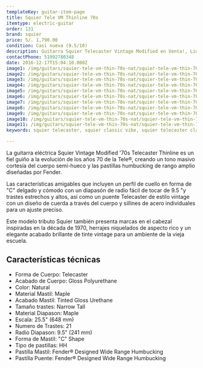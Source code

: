 ```yaml
---
templateKey: guitar-item-page
title: Squier Tele VM Thinline 70s
itemtype: electric-guitar
order: 131
brand: squier
price: S/. 1,790.00
condition: Casi nueva (9.5/10)
description: Guitarra Squier Telecaster Vintage Modified en Venta!, Lima, Peru
contactPhone: 51992780348
date: 2016-12-17T15:04:10.000Z
image1: /img/guitars/squier-tele-vm-thin-70s-nat/squier-tele-vm-thin-70s-nat-01.jpg
image2: /img/guitars/squier-tele-vm-thin-70s-nat/squier-tele-vm-thin-70s-nat-02.jpg
image3: /img/guitars/squier-tele-vm-thin-70s-nat/squier-tele-vm-thin-70s-nat-03.jpg
image4: /img/guitars/squier-tele-vm-thin-70s-nat/squier-tele-vm-thin-70s-nat-04.jpg
image5: /img/guitars/squier-tele-vm-thin-70s-nat/squier-tele-vm-thin-70s-nat-05.jpg
image6: /img/guitars/squier-tele-vm-thin-70s-nat/squier-tele-vm-thin-70s-nat-06.jpg
image7: /img/guitars/squier-tele-vm-thin-70s-nat/squier-tele-vm-thin-70s-nat-07.jpg
image8: /img/guitars/squier-tele-vm-thin-70s-nat/squier-tele-vm-thin-70s-nat-08.jpg
image9: /img/guitars/squier-tele-vm-thin-70s-nat/squier-tele-vm-thin-70s-nat-09.jpg
image10: /img/guitars/squier-tele-vm-thin-70s-nat/squier-tele-vm-thin-70s-nat-10.jpg
image11: /img/guitars/squier-tele-vm-thin-70s-nat/squier-tele-vm-thin-70s-nat-11.jpg
keywords: squier telecaster, squier classic vibe, squier telecaster classic vibe

---
```

La guitarra eléctrica Squier Vintage Modified '70s Telecaster Thinline es un fiel guiño a la evolución de los años 70 de la Tele®, creando un tono masivo cortesía del cuerpo semi-hueco y las pastillas humbucking de rango amplio diseñadas por Fender.

Las características amigables que incluyen un perfil de cuello en forma de "C" delgado y cómodo con un diapasón de radio fácil de tocar de 9.5 "y trastes estrechos y altos, así como un puente Telecaster de estilo vintage con un diseño de cuerda a través del cuerpo y sillines de acero individuales para un ajuste preciso. 

Este modelo tributo Squier también presenta marcas en el cabezal inspiradas en la década de 1970, herrajes niquelados de aspecto rico y un elegante acabado brillante de tinte vintage para un ambiente de la vieja escuela. 

## Características técnicas

* Forma de Cuerpo: Telecaster
* Acabado de Cuerpo: Gloss Polyurethane
* Color: Natural
* Material Mastil: Maple
* Acabado Mastil: Tinted Gloss Urethane
* Tamaño trastes: Narrow Tall
* Material Diapason: Maple
* Escala: 25.5" (648 mm)
* Numero de Trastes: 21
* Radio Diapason: 9.5" (241 mm)
* Forma de Mastil: "C" Shape
* Tipo de pastillas: HH
* Pastilla Mastil: Fender® Designed Wide Range Humbucking
* Pastilla Puente: Fender® Designed Wide Range Humbucking